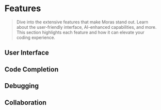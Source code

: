 # Features

> Dive into the extensive features that make Moras stand out. Learn about the user-friendly interface, AI-enhanced 
> capabilities, and more. This section highlights each feature and how it can elevate your coding experience.

## User Interface


## Code Completion


## Debugging


## Collaboration